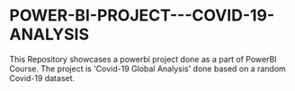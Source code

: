 # POWER-BI-PROJECT---COVID-19-ANALYSIS
This Repository showcases a powerbi project done as a part of PowerBI Course. The project is 'Covid-19 Global Analysis' done based on a random Covid-19 dataset.
